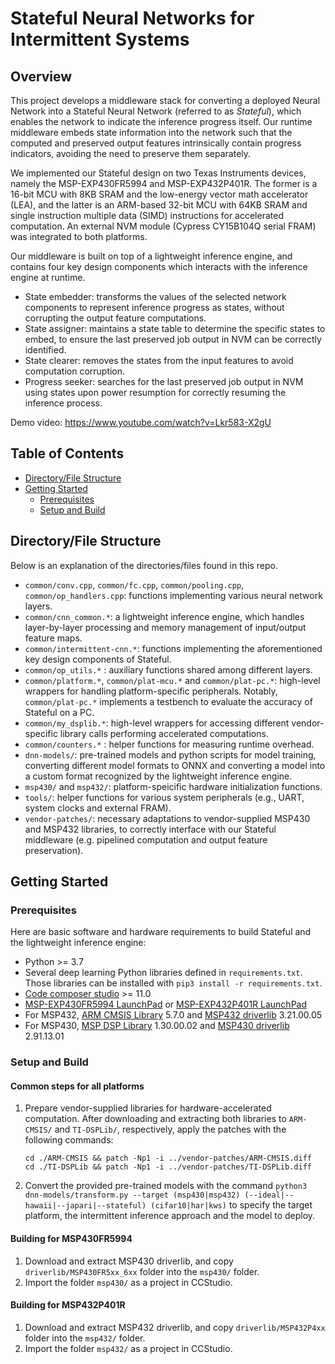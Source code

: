 # Stateful Neural Networks for Intermittent Systems

<!-- ABOUT THE PROJECT -->
## Overview

This project develops a middleware stack for converting a deployed Neural Network into a Stateful Neural Network (referred to as *Stateful*), which enables the network to indicate the inference progress itself. Our runtime middleware embeds state information into the network such that the computed and preserved output features intrinsically contain progress indicators, avoiding the need to preserve them separately.

We implemented our Stateful design on two Texas Instruments devices, namely the MSP-EXP430FR5994 and MSP-EXP432P401R. The former is a 16-bit MCU with 8KB SRAM and the low-energy vector math accelerator (LEA), and the latter is an ARM-based 32-bit MCU with 64KB SRAM and single instruction multiple data (SIMD) instructions for accelerated computation. An external NVM module (Cypress CY15B104Q serial FRAM) was integrated to both platforms.

Our middleware is built on top of a lightweight inference engine, and contains four key design components which interacts with the inference engine at runtime.


* State embedder: transforms the values of the selected network components to represent inference progress as states, without corrupting the output feature computations.
* State assigner: maintains a state table to determine the specific states to embed, to ensure the last preserved job output in NVM can be correctly identified.
* State clearer: removes the states from the input features to avoid computation corruption.
* Progress seeker: searches for the last preserved job output in NVM using states upon power resumption for correctly resuming the inference process.


<!-- For more technical details, please refer to our paper **TODO**. -->

Demo video: https://www.youtube.com/watch?v=Lkr583-X2gU

<!-- TABLE OF CONTENTS -->
## Table of Contents

* [Directory/File Structure](#directory/file-structure)
* [Getting Started](#getting-started)
  * [Prerequisites](#prerequisites)
  * [Setup and Build](#setup-and-build)

## Directory/File Structure

Below is an explanation of the directories/files found in this repo.

* `common/conv.cpp`, `common/fc.cpp`, `common/pooling.cpp`, `common/op_handlers.cpp`: functions implementing various neural network layers.
* `common/cnn_common.*`: a lightweight inference engine, which handles layer-by-layer processing and memory management of input/output feature maps.
* `common/intermittent-cnn.*`: functions implementing the aforementioned key design components of Stateful.
* `common/op_utils.*` : auxiliary functions shared among different layers.
* `common/platform.*`, `common/plat-mcu.*` and `common/plat-pc.*`: high-level wrappers for handling platform-specific peripherals. Notably, `common/plat-pc.*` implements a testbench to evaluate the accuracy of Stateful on a PC.
* `common/my_dsplib.*`: high-level wrappers for accessing different vendor-specific library calls performing accelerated computations.
* `common/counters.*` : helper functions for measuring runtime overhead.
* `dnn-models/`: pre-trained models and python scripts for model training, converting different model formats to ONNX and converting a model into a custom format recognized by the lightweight inference engine.
* `msp430/` and `msp432/`: platform-speicific hardware initialization functions.
* `tools/`: helper functions for various system peripherals (e.g., UART, system clocks and external FRAM).
* `vendor-patches/`: necessary adaptations to vendor-supplied MSP430 and MSP432 libraries, to correctly interface with our Stateful middleware (e.g. pipelined computation and output feature preservation).

## Getting Started

### Prerequisites

Here are basic software and hardware requirements to build Stateful and the lightweight inference engine:

* Python >= 3.7
* Several deep learning Python libraries defined in `requirements.txt`. Those libraries can be installed with `pip3 install -r requirements.txt`.
* [Code composer studio](https://www.ti.com/tool/CCSTUDIO) >= 11.0
* [MSP-EXP430FR5994 LaunchPad](https://www.ti.com/tool/MSP-EXP430FR5994) or [MSP-EXP432P401R LaunchPad](https://www.ti.com/tool/MSP-EXP432P401R)
* For MSP432, [ARM CMSIS Library](https://github.com/ARM-software/CMSIS_5/) 5.7.0 and [MSP432 driverlib](https://www.ti.com/tool/MSPDRIVERLIB) 3.21.00.05
* For MSP430, [MSP DSP Library](https://www.ti.com/tool/MSP-DSPLIB) 1.30.00.02 and [MSP430 driverlib](https://www.ti.com/tool/MSPDRIVERLIB) 2.91.13.01

### Setup and Build

#### Common steps for all platforms

1. Prepare vendor-supplied libraries for hardware-accelerated computation. After downloading and extracting both libraries to `ARM-CMSIS/` and `TI-DSPLib/`, respectively, apply the patches with the following commands:
    ```
    cd ./ARM-CMSIS && patch -Np1 -i ../vendor-patches/ARM-CMSIS.diff
    cd ./TI-DSPLib && patch -Np1 -i ../vendor-patches/TI-DSPLib.diff
    ```
1. Convert the provided pre-trained models with the command `python3 dnn-models/transform.py --target (msp430|msp432) (--ideal|--hawaii|--japari|--stateful) (cifar10|har|kws)` to specify the target platform, the intermittent inference approach and the model to deploy.

#### Building for MSP430FR5994

1. Download and extract MSP430 driverlib, and copy `driverlib/MSP430FR5xx_6xx` folder into the `msp430/` folder.
1. Import the folder `msp430/` as a project in CCStudio.

#### Building for MSP432P401R

1. Download and extract MSP432 driverlib, and copy `driverlib/MSP432P4xx` folder into the `msp432/` folder.
1. Import the folder `msp432/` as a project in CCStudio.
